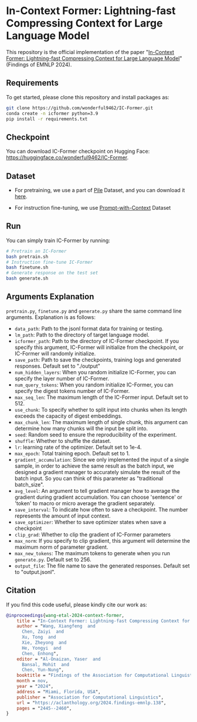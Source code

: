 # In-Context Former: Lightning-fast Compressing Context for Large Language Model
This repository is the official implementation of the paper "[In-Context Former: Lightning-fast Compressing Context for Large Language Model](https://arxiv.org/abs/2406.13618)" (Findings of EMNLP 2024).

## Requirements

To get started, please clone this repository and install packages as:

```bash
git clone https://github.com/wonderful9462/IC-Former.git
conda create -n icformer python=3.9
pip install -r requirements.txt
```

## Checkpoint

You can download IC-Former checkpoint on Hugging Face: https://huggingface.co/wonderful9462/IC-Former.

## Dataset

- For pretraining, we use a part of [Pile](https://github.com/EleutherAI/the-pile) Dataset, and you can download it [here](https://huggingface.co/datasets/EleutherAI/the_pile_deduplicated).

- For instruction fine-tuning, we use [Prompt-with-Context](https://huggingface.co/datasets/sggetao/PwC) Dataset

## Run

You can simply train IC-Former by running:

```bash
# Pretrain an IC-Former
bash pretrain.sh
# Instruction fine-tune IC-Former
bash finetune.sh
# Generate response on the test set
bash generate.sh
```

## Arguments Explanation

`pretrain.py`, `finetune.py` and `generate.py` share the same command line arguments. Explanation is as follows:

- `data_path`: Path to the jsonl format data for training or testing.
- `lm_path`: Path to the directory of target language model.
- `icformer_path`: Path to the directory of IC-Former checkpoint. If you specify this argument, IC-Former will initialize from the checkpoint, or IC-Former will randomly initialize.
- `save_path`: Path to save the checkpoints, training logs and generated responses. Default set to "./output"
- `num_hidden_layers`: When you random initialize IC-Former, you can specify the layer number of IC-Former.
- `num_query_tokens`: When you random initialize IC-Former, you can specify the digest tokens number of IC-Former.
- `max_seq_len`: The maximum length of the IC-Former input. Default set to 512.
- `use_chunk`: To specify whether to split input into chunks when its length exceeds the capacity of digest embeddings.
- `max_chunk_len`: The maximum length of single chunk, this argument can determine how many chunks will the input be split into.
- `seed`: Random seed to ensure the reproducibility of the experiment.
- `shuffle`: Whether to shuffle the dataset.
- `lr`: learning rate of the optimizer. Default set to 1e-4.
- `max_epoch`: Total training epoch. Default set to 1.
- `gradient_accumulation`: Since we only implemented the input of a single sample, in order to achieve the same result as the batch input, we designed a gradient manager to accurately simulate the result of the batch input. So you can think of this parameter as "traditional batch_size".
- `avg_level`: An argument to tell gradient manager how to average the gradient during gradient accumulation. You can choose 'sentence' or 'token' to macro or micro average the gradient separately.
- `save_interval`: To indicate how often to save a checkpoint. The number represents the amount of input context.
- `save_optimizer`: Whether to save optimizer states when save a checkpoint
- `clip_grad`: Whether to clip the gradient of IC-Former parameters
- `max_norm`: If you specify to clip gradient, this argument will determine the maximum norm of parameter gradient.
- `max_new_tokens`: The maximum tokens to generate when you run `generate.py`. Default set to 256.
- `output_file`: The file name to save  the generated responses. Default set to "output.jsonl".

## Citation

If you find this code useful, please kindly cite our work as:

```bibtex
@inproceedings{wang-etal-2024-context-former,
    title = "In-Context Former: Lightning-fast Compressing Context for Large Language Model",
    author = "Wang, Xiangfeng  and
      Chen, Zaiyi  and
      Xu, Tong  and
      Xie, Zheyong  and
      He, Yongyi  and
      Chen, Enhong",
    editor = "Al-Onaizan, Yaser  and
      Bansal, Mohit  and
      Chen, Yun-Nung",
    booktitle = "Findings of the Association for Computational Linguistics: EMNLP 2024",
    month = nov,
    year = "2024",
    address = "Miami, Florida, USA",
    publisher = "Association for Computational Linguistics",
    url = "https://aclanthology.org/2024.findings-emnlp.138",
    pages = "2445--2460",
}
```

